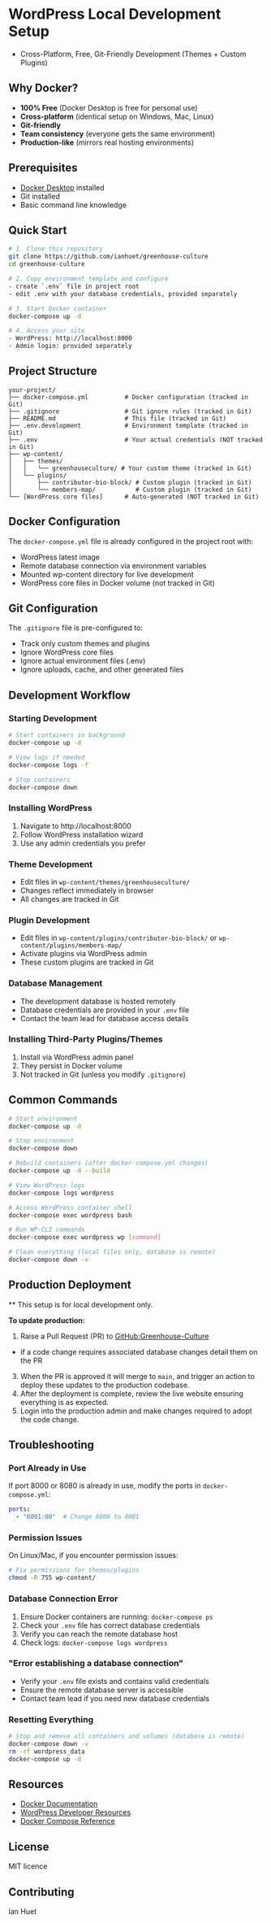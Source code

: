 # WordPress Local Development Setup
- Cross-Platform, Free, Git-Friendly Development (Themes + Custom Plugins)

## Why Docker?
- **100% Free** (Docker Desktop is free for personal use)
- **Cross-platform** (identical setup on Windows, Mac, Linux)
- **Git-friendly**
- **Team consistency** (everyone gets the same environment)
- **Production-like** (mirrors real hosting environments)

## Prerequisites
- [Docker Desktop](https://www.docker.com/products/docker-desktop/) installed
- Git installed
- Basic command line knowledge

## Quick Start

```bash
# 1. Clone this repository
git clone https://github.com/ianhuet/greenhouse-culture
cd greenhouse-culture

# 2. Copy environment template and configure
- create `.env` file in project root
- edit .env with your database credentials, provided separately

# 3. Start Docker container
docker-compose up -d

# 4. Access your site
- WordPress: http://localhost:8000
- Admin login: provided separately
```

## Project Structure

```
your-project/
├── docker-compose.yml          # Docker configuration (tracked in Git)
├── .gitignore                  # Git ignore rules (tracked in Git)
├── README.md                   # This file (tracked in Git)
├── .env.development            # Environment template (tracked in Git)
├── .env                        # Your actual credentials (NOT tracked in Git)
├── wp-content/
│   ├── themes/
│   │   └── greenhouseculture/ # Your custom theme (tracked in Git)
│   └── plugins/
│       ├── contributor-bio-block/ # Custom plugin (tracked in Git)
│       └── members-map/           # Custom plugin (tracked in Git)
└── [WordPress core files]      # Auto-generated (NOT tracked in Git)
```

## Docker Configuration

The `docker-compose.yml` file is already configured in the project root with:
- WordPress latest image
- Remote database connection via environment variables
- Mounted wp-content directory for live development
- WordPress core files in Docker volume (not tracked in Git)

## Git Configuration

The `.gitignore` file is pre-configured to:
- Track only custom themes and plugins
- Ignore WordPress core files
- Ignore actual environment files (.env)
- Ignore uploads, cache, and other generated files

## Development Workflow

### Starting Development
```bash
# Start containers in background
docker-compose up -d

# View logs if needed
docker-compose logs -f

# Stop containers
docker-compose down
```

### Installing WordPress
1. Navigate to http://localhost:8000
2. Follow WordPress installation wizard
3. Use any admin credentials you prefer

### Theme Development
- Edit files in `wp-content/themes/greenhouseculture/`
- Changes reflect immediately in browser
- All changes are tracked in Git

### Plugin Development
- Edit files in `wp-content/plugins/contributor-bio-block/` or `wp-content/plugins/members-map/`
- Activate plugins via WordPress admin
- These custom plugins are tracked in Git

### Database Management
- The development database is hosted remotely
- Database credentials are provided in your `.env` file
- Contact the team lead for database access details

### Installing Third-Party Plugins/Themes
1. Install via WordPress admin panel
2. They persist in Docker volume
3. Not tracked in Git (unless you modify `.gitignore`)

## Common Commands

```bash
# Start environment
docker-compose up -d

# Stop environment
docker-compose down

# Rebuild containers (after docker-compose.yml changes)
docker-compose up -d --build

# View WordPress logs
docker-compose logs wordpress

# Access WordPress container shell
docker-compose exec wordpress bash

# Run WP-CLI commands
docker-compose exec wordpress wp [command]

# Clean everything (local files only, database is remote)
docker-compose down -v
```
## Production Deployment
** This setup is for local development only.

**To update production:**
1. Raise a Pull Request (PR) to [GitHub:Greenhouse-Culture](https://github.com/ianhuet/greenhouse-culture)
  - if a code change requires associated database changes detail them on the PR
3. When the PR is approved it will merge to `main`, and trigger an action to deploy these updates to the production codebase.
4. After the deployment is complete, review the live website ensuring everything is as expected.
5. Login into the production admin and make changes required to adopt the code change.


## Troubleshooting

### Port Already in Use
If port 8000 or 8080 is already in use, modify the ports in `docker-compose.yml`:
```yaml
ports:
  - "8001:80"  # Change 8000 to 8001
```

### Permission Issues
On Linux/Mac, if you encounter permission issues:
```bash
# Fix permissions for themes/plugins
chmod -R 755 wp-content/
```

### Database Connection Error
1. Ensure Docker containers are running: `docker-compose ps`
2. Check your `.env` file has correct database credentials
3. Verify you can reach the remote database host
4. Check logs: `docker-compose logs wordpress`

### "Error establishing a database connection"
- Verify your `.env` file exists and contains valid credentials
- Ensure the remote database server is accessible
- Contact team lead if you need new database credentials

### Resetting Everything
```bash
# Stop and remove all containers and volumes (database is remote)
docker-compose down -v
rm -rf wordpress_data
docker-compose up -d
```

## Resources
- [Docker Documentation](https://docs.docker.com/)
- [WordPress Developer Resources](https://developer.wordpress.org/)
- [Docker Compose Reference](https://docs.docker.com/compose/)

## License
MIT licence

## Contributing
Ian Huet
